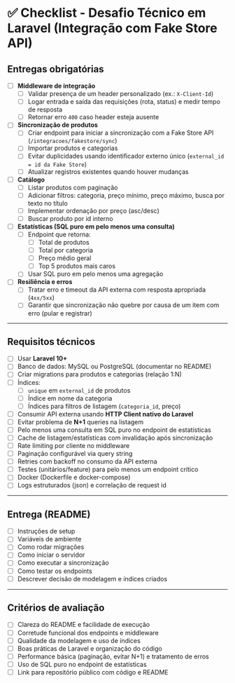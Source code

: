 # ✅ Checklist - Desafio Técnico em Laravel (Integração com Fake Store API)

## Entregas obrigatórias
- [ ] **Middleware de integração**
    - [ ] Validar presença de um header personalizado (ex.: `X-Client-Id`)
    - [ ] Logar entrada e saída das requisições (rota, status) e medir tempo de resposta
    - [ ] Retornar erro `400` caso header esteja ausente

- [ ] **Sincronização de produtos**
    - [ ] Criar endpoint para iniciar a sincronização com a Fake Store API (`/integracoes/fakestore/sync`)
    - [ ] Importar produtos e categorias
    - [ ] Evitar duplicidades usando identificador externo único (`external_id = id da Fake Store`)
    - [ ] Atualizar registros existentes quando houver mudanças

- [ ] **Catálogo**
    - [ ] Listar produtos com paginação
    - [ ] Adicionar filtros: categoria, preço mínimo, preço máximo, busca por texto no título
    - [ ] Implementar ordenação por preço (asc/desc)
    - [ ] Buscar produto por id interno

- [ ] **Estatísticas (SQL puro em pelo menos uma consulta)**
    - [ ] Endpoint que retorna:
        - [ ] Total de produtos
        - [ ] Total por categoria
        - [ ] Preço médio geral
        - [ ] Top 5 produtos mais caros
    - [ ] Usar SQL puro em pelo menos uma agregação

- [ ] **Resiliência e erros**
    - [ ] Tratar erro e timeout da API externa com resposta apropriada (`4xx/5xx`)
    - [ ] Garantir que sincronização não quebre por causa de um item com erro (pular e registrar)

---

## Requisitos técnicos
- [ ] Usar **Laravel 10+**
- [ ] Banco de dados: MySQL ou PostgreSQL (documentar no README)
- [ ] Criar migrations para produtos e categorias (relação 1:N)
- [ ] Índices:
    - [ ] `unique` em `external_id` de produtos
    - [ ] Índice em nome da categoria
    - [ ] Índices para filtros de listagem (`categoria_id`, preço)
- [ ] Consumir API externa usando **HTTP Client nativo do Laravel**
- [ ] Evitar problema de **N+1** queries na listagem
- [ ] Pelo menos uma consulta em SQL puro no endpoint de estatísticas
- [ ] Cache de listagem/estatísticas com invalidação após sincronização
- [ ] Rate limiting por cliente no middleware
- [ ] Paginação configurável via query string
- [ ] Retries com backoff no consumo da API externa
- [ ] Testes (unitários/feature) para pelo menos um endpoint crítico
- [ ] Docker (Dockerfile e docker-compose)
- [ ] Logs estruturados (json) e correlação de request id

---

## Entrega (README)
- [ ] Instruções de setup
- [ ] Variáveis de ambiente
- [ ] Como rodar migrações
- [ ] Como iniciar o servidor
- [ ] Como executar a sincronização
- [ ] Como testar os endpoints
- [ ] Descrever decisão de modelagem e índices criados

---

## Critérios de avaliação
- [ ] Clareza do README e facilidade de execução
- [ ] Corretude funcional dos endpoints e middleware
- [ ] Qualidade da modelagem e uso de índices
- [ ] Boas práticas de Laravel e organização do código
- [ ] Performance básica (paginação, evitar N+1) e tratamento de erros
- [ ] Uso de SQL puro no endpoint de estatísticas
- [ ] Link para repositório público com código e README
